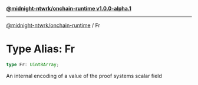 [**@midnight-ntwrk/onchain-runtime v1.0.0-alpha.1**](../README.md)

***

[@midnight-ntwrk/onchain-runtime](../globals.md) / Fr

# Type Alias: Fr

```ts
type Fr: Uint8Array;
```

An internal encoding of a value of the proof systems scalar field
